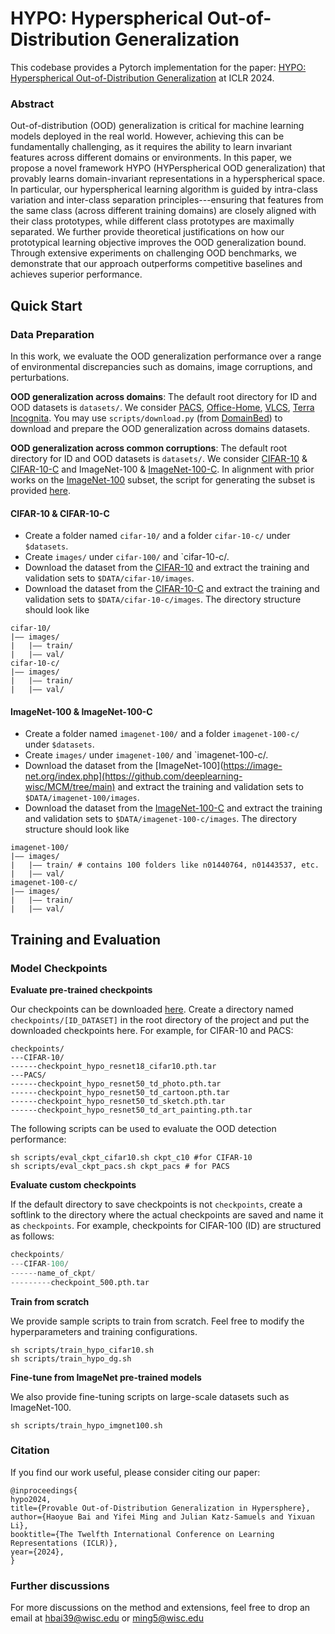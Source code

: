 # HYPO: Hyperspherical Out-of-Distribution Generalization

This codebase provides a Pytorch implementation for the paper: [HYPO: Hyperspherical Out-of-Distribution Generalization](https://openreview.net/pdf?id=VXak3CZZGC) at ICLR 2024.

### Abstract

Out-of-distribution (OOD) generalization is critical for machine learning models deployed in the real world.  However, achieving this can be fundamentally challenging, as it requires the ability to learn invariant features across different domains or environments. In this paper, we propose a novel framework HYPO (HYPerspherical OOD generalization) that provably learns domain-invariant representations in a hyperspherical space. In particular, our hyperspherical learning algorithm is guided by intra-class variation and inter-class separation principles---ensuring that features from the same class (across different training domains) are closely aligned with their class prototypes, while different class prototypes are maximally separated. We further provide theoretical justifications on how our prototypical learning objective improves the OOD generalization bound. Through extensive experiments on challenging OOD benchmarks, we demonstrate that our approach outperforms competitive baselines and achieves superior performance.


## Quick Start

### Data Preparation
In this work, we evaluate the OOD generalization performance over a range of environmental discrepancies such as domains, image corruptions, and perturbations. 

**OOD generalization across domains**: The default root directory for ID and OOD datasets is `datasets/`. We consider [PACS](https://arxiv.org/abs/1710.03077), [Office-Home](https://arxiv.org/abs/1706.07522), [VLCS](https://openaccess.thecvf.com/content_iccv_2013/papers/Fang_Unbiased_Metric_Learning_2013_ICCV_paper.pdf), [Terra Incognita](https://arxiv.org/abs/1807.04975). You may use `scripts/download.py` (from [DomainBed](https://github.com/facebookresearch/DomainBed)) to download and prepare the OOD generalization across domains datasets.

**OOD generalization across common corruptions**: The default root directory for ID and OOD datasets is `datasets/`. We consider 
[CIFAR-10](https://www.cs.toronto.edu/~kriz/learning-features-2009-TR.pdf) & [CIFAR-10-C](https://arxiv.org/abs/1903.12261) and ImageNet-100 & [ImageNet-100-C](https://arxiv.org/abs/1903.12261).
In alignment with prior works on the [ImageNet-100](https://github.com/deeplearning-wisc/MCM/tree/main) subset, the script for generating the subset is provided [here](https://github.com/deeplearning-wisc/MCM/blob/main/create_imagenet_subset.py).

#### CIFAR-10 & CIFAR-10-C

- Create a folder named `cifar-10/` and a folder `cifar-10-c/` under `$datasets`.
- Create `images/` under `cifar-100/` and `cifar-10-c/.
- Download the dataset from the [CIFAR-10](https://www.cs.toronto.edu/~kriz/learning-features-2009-TR.pdf) and extract the training and validation sets to `$DATA/cifar-10/images`.
- Download the dataset from the [CIFAR-10-C](https://arxiv.org/abs/1903.12261) and extract the training and validation sets to `$DATA/cifar-10-c/images`. The directory structure should look like
```
cifar-10/
|–– images/
|   |–– train/ 
|   |–– val/
cifar-10-c/
|–– images/
|   |–– train/ 
|   |–– val/
```

#### ImageNet-100 & ImageNet-100-C

- Create a folder named `imagenet-100/` and a folder `imagenet-100-c/` under `$datasets`.
- Create `images/` under `imagenet-100/` and `imagenet-100-c/.
- Download the dataset from the [ImageNet-100](https://image-net.org/index.php](https://github.com/deeplearning-wisc/MCM/tree/main) and extract the training and validation sets to `$DATA/imagenet-100/images`.
- Download the dataset from the [ImageNet-100-C](https://arxiv.org/abs/1903.12261) and extract the training and validation sets to `$DATA/imagenet-100-c/images`. The directory structure should look like
```
imagenet-100/
|–– images/
|   |–– train/ # contains 100 folders like n01440764, n01443537, etc.
|   |–– val/
imagenet-100-c/
|–– images/
|   |–– train/ 
|   |–– val/
```

## Training and Evaluation 

### Model Checkpoints

**Evaluate pre-trained checkpoints** 

Our checkpoints can be downloaded [here](https://drive.google.com/file/d/1FeK_eyKHBl-tKo8coM4ra6VGS7qooun7/view?usp=drive_link). Create a directory named `checkpoints/[ID_DATASET]` in the root directory of the project and put the downloaded checkpoints here. For example, for CIFAR-10 and PACS:

```
checkpoints/
---CIFAR-10/	 	
------checkpoint_hypo_resnet18_cifar10.pth.tar
---PACS/	 	
------checkpoint_hypo_resnet50_td_photo.pth.tar
------checkpoint_hypo_resnet50_td_cartoon.pth.tar
------checkpoint_hypo_resnet50_td_sketch.pth.tar
------checkpoint_hypo_resnet50_td_art_painting.pth.tar
```

The following scripts can be used to evaluate the OOD detection performance:

```
sh scripts/eval_ckpt_cifar10.sh ckpt_c10 #for CIFAR-10
sh scripts/eval_ckpt_pacs.sh ckpt_pacs # for PACS
```



**Evaluate custom checkpoints** 

If the default directory to save checkpoints is not `checkpoints`, create a softlink to the directory where the actual checkpoints are saved and name it as `checkpoints`. For example, checkpoints for CIFAR-100 (ID) are structured as follows: 

```python
checkpoints/
---CIFAR-100/
------name_of_ckpt/
---------checkpoint_500.pth.tar
```


**Train from scratch** 

We provide sample scripts to train from scratch. Feel free to modify the hyperparameters and training configurations.

```
sh scripts/train_hypo_cifar10.sh
sh scripts/train_hypo_dg.sh
```

**Fine-tune from ImageNet pre-trained models** 

We also provide fine-tuning scripts on large-scale datasets such as ImageNet-100.

```
sh scripts/train_hypo_imgnet100.sh 
```



### Citation

If you find our work useful, please consider citing our paper:
```
@inproceedings{
hypo2024,
title={Provable Out-of-Distribution Generalization in Hypersphere},
author={Haoyue Bai and Yifei Ming and Julian Katz-Samuels and Yixuan Li},
booktitle={The Twelfth International Conference on Learning Representations (ICLR)},
year={2024},
}
```


### Further discussions
For more discussions on the method and extensions, feel free to drop an email at hbai39@wisc.edu or ming5@wisc.edu
